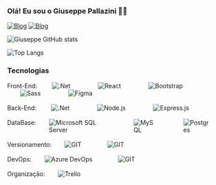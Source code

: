 

### Olá! Eu sou o Giuseppe Pallazini 👨‍💻

[![Blog](https://img.shields.io/badge/LinkedIn-0077B5?style=for-the-badge&logo=linkedin&logoColor=white
)](https://www.linkedin.com/in/giuseppe-pallazini/)
[![Blog](https://img.shields.io/badge/GitHub-100000?style=for-the-badge&logo=github&logoColor=white
)](https://github.com/Giuseppe-Pallazini)


![Giuseppe GitHub stats](https://github-readme-stats.vercel.app/api?username=Giuseppe-Pallazini&show_icons=true&theme=dracula)

![Top Langs](https://github-readme-stats.vercel.app/api/top-langs/?username=Giuseppe-Pallazini&layout=compact)


### Tecnologias

<div style="">
    <span> Front-End: </span>
    <img style="margin: 0 30px" alt=".Net" src="https://img.shields.io/badge/.NET-5C2D91?style=for-the-badge&logo=.net&logoColor=white">
    <img style="margin: 0 30px" alt="React" src="https://img.shields.io/badge/React-20232A?style=for-the-badge&logo=react&logoColor=61DAFB">
    <img style="margin: 0 30px" alt="Bootstrap" src="https://img.shields.io/badge/Bootstrap-563D7C?style=for-the-badge&logo=bootstrap&logoColor=white">
    <img style="margin: 0 30px" alt="Sass" src="https://img.shields.io/badge/Sass-CC6699?style=for-the-badge&logo=sass&logoColor=white">
    <img style="margin: 0 30px" alt="Figma" src="https://img.shields.io/badge/Figma-F24E1E?style=for-the-badge&logo=figma&logoColor=white">
</div>
<br/>
<div style="">
    <span> Back-End: </span>
    <img style="margin: 0 30px" alt=".Net" src="https://img.shields.io/badge/.NET-5C2D91?style=for-the-badge&logo=.net&logoColor=white">
    <img style="margin: 0 30px" alt="Node.js" src="https://img.shields.io/badge/Node.js-43853D?style=for-the-badge&logo=node.js&logoColor=white">
    <img style="margin: 0 30px" alt="Express.js" src="https://img.shields.io/badge/Express.js-404D59?style=for-the-badge">
</div>
<br/>
<div style="display: flex;">
    <span> DataBase: </span>
    <img style="margin: 0 30px" alt="Microsoft SQL Server" src="https://img.shields.io/badge/Microsoft_SQL_Server-CC2927?style=for-the-badge&logo=microsoft-sql-server&logoColor=white">
    <img style="margin: 0 30px" alt="MySQL" src="https://img.shields.io/badge/MySQL-005C84?style=for-the-badge&logo=mysql&logoColor=white">
    <img style="margin: 0 30px" alt="Postgres" src="https://img.shields.io/badge/PostgreSQL-316192?style=for-the-badge&logo=postgresql&logoColor=white">
</div>
<br/>
<div style="display: flex;">
    <span> Versionamento: </span>
    <img style="margin: 0 30px" alt="GIT" src="https://img.shields.io/badge/GIT-E44C30?style=for-the-badge&logo=git&logoColor=white">
    <img style="margin: 0 30px" alt="GIT" src="https://img.shields.io/badge/GitHub-100000?style=for-the-badge&logo=github&logoColor=white">
</div>
<br/>
<div style="display: flex;">
    <span> DevOps: </span>
    <img style="margin: 0 30px" alt="Azure DevOps" src="https://img.shields.io/badge/Azure_DevOps-0078D7?style=for-the-badge&logo=azure-devops&logoColor=white">
    <img style="margin: 0 30px" alt="GIT" src="https://img.shields.io/badge/GitLab-330F63?style=for-the-badge&logo=gitlab&logoColor=white">
</div>
<br/>
<div style="display: flex;">
    <span> Organização: </span>
    <img style="margin-left: 30px;" alt="Trello" src="https://img.shields.io/badge/Trello-0052CC?style=for-the-badge&logo=trello&logoColor=white">
</div>
